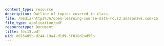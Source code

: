```yaml
---
content_type: resource
description: Outline of topics covered in class.
file: /media/https%3A/open-learning-course-data-rc.s3.amazonaws.com/15-024-applied-economics-for-managers-summer-2004/d076405bd24419a4d1d95f018d24d55b_lec15.pdf
file_type: application/pdf
resourcetype: Document
title: lec15.pdf
uid: d076405b-d244-19a4-d1d9-5f018d24d55b
---
```

